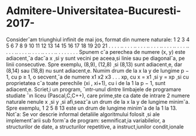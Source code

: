 # Admitere-Universitatea-Bucuresti-2017-
Consider˘am triunghiul infinit de mai jos, format din numere naturale:
1
2 3
4 5 6
7 8 9 10
11 12 13 14 15
16 17 18 19 20 21
. . . . .. . . . .. . . . .. . . . .. . . . .. . . . .. . . . .. . . . .. . . . .. . . . .. . . . . . . .
Spunem c˘a perechea de numere (x, y) este adiacent¸˘a dac˘a x ¸si y sunt vecini pe aceea¸si linie sau pe
diagonal˘a, pe linii consecutive. Spre exemplu, (8,9), (12,8) ¸si (8,13) sunt adiacent¸e, dar (8,14) sau
(18,8) nu sunt adiacent¸e.
Numim drum de la x la y de lungime p − 1, cu p ≥ 1, o secvent¸˘a de numere x1 x2 x3 . . . xp, cu
x = x1 ¸si y = xp ¸si cu proprietatea c˘a toate perechile (xi
, xi+1), cu i de la 1 la p − 1, sunt adiacent¸e.
Scriet¸i un program, ˆıntr-unul dintre limbajele de programare studiate ˆın liceu (Pascal,C,C++), care
prime¸ste ca date de intrare 2 numere naturale nenule x ¸si y ¸si afi¸seaz˘a un drum de la x la y de lungime
minim˘a. Spre exemplu, 1 2 5 8 13 este un drum de lungime minim˘a de la 1 la 13.
Not˘a: Se vor descrie informal detaliile algoritmului folosit ¸si ale implement˘arii sub form˘a de program:
semnificat¸ia variabilelor, a structurilor de date, a structurilor repetitive, a instruct¸iunilor condit¸ionale
